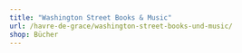 ```yaml
---
title: "Washington Street Books & Music"
url: /havre-de-grace/washington-street-books-und-music/
shop: Bücher
---
```


